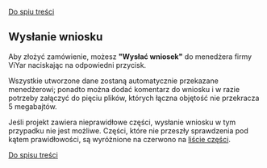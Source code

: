 [Do spiu treści](/service/doc/?cid=steklo)
## Wysłanie wniosku

Aby złożyć zamówienie, możesz **"Wysłać wniosek"** do menedżera firmy ViYar naciskając na odpowiedni przycisk.

Wszystkie utworzone dane zostaną automatycznie przekazane menedżerowi; ponadto można dodać komentarz do wniosku
i w razie potrzeby załączyć do pięciu plików, których łączna objętość nie przekracza 5 megabajtów.

Jeśli projekt zawiera nieprawidłowe części, wysłanie wniosku w tym przypadku nie jest możliwe.
Części, które nie przeszły sprawdzenia pod kątem prawidłowości, są wyróżnione na czerwono na [liście części](/service/doc/?cid=steklo&s=details-list).

[Do spisu treści](/service/doc/?cid=steklo)